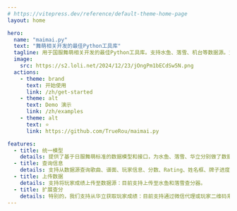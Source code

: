 ```yaml
---
# https://vitepress.dev/reference/default-theme-home-page
layout: home

hero:
  name: "maimai.py"
  text: "舞萌相关开发的最佳Python工具库"
  tagline: 用于国服舞萌相关开发的最佳Python工具库。支持水鱼、落雪、机台等数据源。支持曲目、玩家、分数、牌子等各类信息的查询。
  image:
    src: https://s2.loli.net/2024/12/23/jOngPm1bECdSw5N.png
  actions:
    - theme: brand
      text: 开始使用
      link: /zh/get-started
    - theme: alt
      text: Demo 演示
      link: /zh/examples
    - theme: alt
      text: ⭐
      link: https://github.com/TrueRou/maimai.py

features:
  - title: 统一模型
    details: 提供了基于日服舞萌标准的数据模型和接口，为水鱼、落雪、华立分别做了数据源实现。
  - title: 查询信息
    details: 支持从数据源查询歌曲、谱面、玩家信息、分数、Rating、姓名框、牌子进度。
  - title: 上传数据
    details: 支持将玩家成绩上传至数据源：目前支持上传至水鱼和落雪查分器。
  - title: 扩展查分
    details: 特别的，我们支持从华立获取玩家成绩：目前支持通过微信代理或玩家二维码来查询成绩。
---
```


